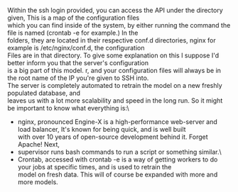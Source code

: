 Within the ssh login provided, you can access the API under the directory given, This is a map of the configuration files\
which you can find inside of the system, by either running the command the file is named (crontab -e for example.) In the\
folders, they are located in their respective conf.d directories, nginx for example is /etc/nginx/conf.d, the configuration\
Files are in that directory. To give some explanation on this I suppose I'd better inform you that the server's configuration\
is a big part of this model. r, and your configuration files will always be in the root name of the IP you're given to SSH into.\
The server is completely automated to retrain the model on a new freshly populated database, and\
leaves us with a lot more scalability and speed in the long run. So it might be important to know what everything is:\
- nginx, pronounced Engine-X is a high-performance web-server and load balancer, It's known for being quick, and is well built\
with over 10 years of open-source development behind it. Forget Apache! Next, 
- supervisor runs bash commands to run a script or something similar.\
- Crontab, accessed with crontab -e is a way of getting workers to do your jobs at specific times, and is used to retrain the\
model on fresh data. This will of course be expanded with more and more models.
